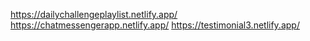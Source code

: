 https://dailychallengeplaylist.netlify.app/
https://chatmessengerapp.netlify.app/
https://testimonial3.netlify.app/
